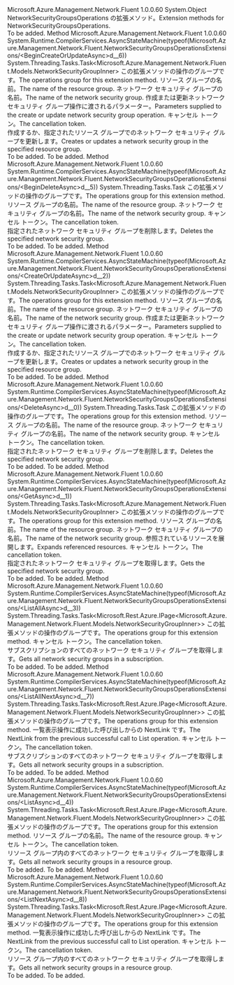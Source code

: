 <Type Name="NetworkSecurityGroupsOperationsExtensions" FullName="Microsoft.Azure.Management.Network.Fluent.NetworkSecurityGroupsOperationsExtensions">
  <TypeSignature Language="C#" Value="public static class NetworkSecurityGroupsOperationsExtensions" />
  <TypeSignature Language="ILAsm" Value=".class public auto ansi abstract sealed beforefieldinit NetworkSecurityGroupsOperationsExtensions extends System.Object" />
  <TypeSignature Language="DocId" Value="T:Microsoft.Azure.Management.Network.Fluent.NetworkSecurityGroupsOperationsExtensions" />
  <TypeSignature Language="VB.NET" Value="Public Module NetworkSecurityGroupsOperationsExtensions" />
  <TypeSignature Language="F#" Value="type NetworkSecurityGroupsOperationsExtensions = class" />
  <AssemblyInfo>
    <AssemblyName>Microsoft.Azure.Management.Network.Fluent</AssemblyName>
    <AssemblyVersion>1.0.0.60</AssemblyVersion>
  </AssemblyInfo>
  <Base>
    <BaseTypeName>System.Object</BaseTypeName>
  </Base>
  <Interfaces />
  <Docs>
    <summary>
            <span data-ttu-id="3630f-101">NetworkSecurityGroupsOperations の拡張メソッド。</span><span class="sxs-lookup"><span data-stu-id="3630f-101">Extension methods for NetworkSecurityGroupsOperations.</span></span>
            </summary>
    <remarks>To be added.</remarks>
  </Docs>
  <Members>
    <Member MemberName="BeginCreateOrUpdateAsync">
      <MemberSignature Language="C#" Value="public static System.Threading.Tasks.Task&lt;Microsoft.Azure.Management.Network.Fluent.Models.NetworkSecurityGroupInner&gt; BeginCreateOrUpdateAsync (this Microsoft.Azure.Management.Network.Fluent.INetworkSecurityGroupsOperations operations, string resourceGroupName, string networkSecurityGroupName, Microsoft.Azure.Management.Network.Fluent.Models.NetworkSecurityGroupInner parameters, System.Threading.CancellationToken cancellationToken = null);" />
      <MemberSignature Language="ILAsm" Value=".method public static hidebysig class System.Threading.Tasks.Task`1&lt;class Microsoft.Azure.Management.Network.Fluent.Models.NetworkSecurityGroupInner&gt; BeginCreateOrUpdateAsync(class Microsoft.Azure.Management.Network.Fluent.INetworkSecurityGroupsOperations operations, string resourceGroupName, string networkSecurityGroupName, class Microsoft.Azure.Management.Network.Fluent.Models.NetworkSecurityGroupInner parameters, valuetype System.Threading.CancellationToken cancellationToken) cil managed" />
      <MemberSignature Language="DocId" Value="M:Microsoft.Azure.Management.Network.Fluent.NetworkSecurityGroupsOperationsExtensions.BeginCreateOrUpdateAsync(Microsoft.Azure.Management.Network.Fluent.INetworkSecurityGroupsOperations,System.String,System.String,Microsoft.Azure.Management.Network.Fluent.Models.NetworkSecurityGroupInner,System.Threading.CancellationToken)" />
      <MemberSignature Language="F#" Value="static member BeginCreateOrUpdateAsync : Microsoft.Azure.Management.Network.Fluent.INetworkSecurityGroupsOperations * string * string * Microsoft.Azure.Management.Network.Fluent.Models.NetworkSecurityGroupInner * System.Threading.CancellationToken -&gt; System.Threading.Tasks.Task&lt;Microsoft.Azure.Management.Network.Fluent.Models.NetworkSecurityGroupInner&gt;" Usage="Microsoft.Azure.Management.Network.Fluent.NetworkSecurityGroupsOperationsExtensions.BeginCreateOrUpdateAsync (operations, resourceGroupName, networkSecurityGroupName, parameters, cancellationToken)" />
      <MemberType>Method</MemberType>
      <AssemblyInfo>
        <AssemblyName>Microsoft.Azure.Management.Network.Fluent</AssemblyName>
        <AssemblyVersion>1.0.0.60</AssemblyVersion>
      </AssemblyInfo>
      <Attributes>
        <Attribute>
          <AttributeName>System.Runtime.CompilerServices.AsyncStateMachine(typeof(Microsoft.Azure.Management.Network.Fluent.NetworkSecurityGroupsOperationsExtensions/&lt;BeginCreateOrUpdateAsync&gt;d__6))</AttributeName>
        </Attribute>
      </Attributes>
      <ReturnValue>
        <ReturnType>System.Threading.Tasks.Task&lt;Microsoft.Azure.Management.Network.Fluent.Models.NetworkSecurityGroupInner&gt;</ReturnType>
      </ReturnValue>
      <Parameters>
        <Parameter Name="operations" Type="Microsoft.Azure.Management.Network.Fluent.INetworkSecurityGroupsOperations" RefType="this" />
        <Parameter Name="resourceGroupName" Type="System.String" />
        <Parameter Name="networkSecurityGroupName" Type="System.String" />
        <Parameter Name="parameters" Type="Microsoft.Azure.Management.Network.Fluent.Models.NetworkSecurityGroupInner" />
        <Parameter Name="cancellationToken" Type="System.Threading.CancellationToken" />
      </Parameters>
      <Docs>
        <param name="operations">
            <span data-ttu-id="3630f-102">この拡張メソッドの操作のグループです。</span><span class="sxs-lookup"><span data-stu-id="3630f-102">The operations group for this extension method.</span></span>
            </param>
        <param name="resourceGroupName">
            <span data-ttu-id="3630f-103">リソース グループの名前。</span><span class="sxs-lookup"><span data-stu-id="3630f-103">The name of the resource group.</span></span>
            </param>
        <param name="networkSecurityGroupName">
            <span data-ttu-id="3630f-104">ネットワーク セキュリティ グループの名前。</span><span class="sxs-lookup"><span data-stu-id="3630f-104">The name of the network security group.</span></span>
            </param>
        <param name="parameters">
            <span data-ttu-id="3630f-105">作成または更新ネットワーク セキュリティ グループ操作に渡されるパラメーター。</span><span class="sxs-lookup"><span data-stu-id="3630f-105">Parameters supplied to the create or update network security group operation.</span></span>
            </param>
        <param name="cancellationToken">
            <span data-ttu-id="3630f-106">キャンセル トークン。</span><span class="sxs-lookup"><span data-stu-id="3630f-106">The cancellation token.</span></span>
            </param>
        <summary>
            <span data-ttu-id="3630f-107">作成するか、指定されたリソース グループでのネットワーク セキュリティ グループを更新します。</span><span class="sxs-lookup"><span data-stu-id="3630f-107">Creates or updates a network security group in the specified resource group.</span></span>
            </summary>
        <returns>To be added.</returns>
        <remarks>To be added.</remarks>
      </Docs>
    </Member>
    <Member MemberName="BeginDeleteAsync">
      <MemberSignature Language="C#" Value="public static System.Threading.Tasks.Task BeginDeleteAsync (this Microsoft.Azure.Management.Network.Fluent.INetworkSecurityGroupsOperations operations, string resourceGroupName, string networkSecurityGroupName, System.Threading.CancellationToken cancellationToken = null);" />
      <MemberSignature Language="ILAsm" Value=".method public static hidebysig class System.Threading.Tasks.Task BeginDeleteAsync(class Microsoft.Azure.Management.Network.Fluent.INetworkSecurityGroupsOperations operations, string resourceGroupName, string networkSecurityGroupName, valuetype System.Threading.CancellationToken cancellationToken) cil managed" />
      <MemberSignature Language="DocId" Value="M:Microsoft.Azure.Management.Network.Fluent.NetworkSecurityGroupsOperationsExtensions.BeginDeleteAsync(Microsoft.Azure.Management.Network.Fluent.INetworkSecurityGroupsOperations,System.String,System.String,System.Threading.CancellationToken)" />
      <MemberSignature Language="F#" Value="static member BeginDeleteAsync : Microsoft.Azure.Management.Network.Fluent.INetworkSecurityGroupsOperations * string * string * System.Threading.CancellationToken -&gt; System.Threading.Tasks.Task" Usage="Microsoft.Azure.Management.Network.Fluent.NetworkSecurityGroupsOperationsExtensions.BeginDeleteAsync (operations, resourceGroupName, networkSecurityGroupName, cancellationToken)" />
      <MemberType>Method</MemberType>
      <AssemblyInfo>
        <AssemblyName>Microsoft.Azure.Management.Network.Fluent</AssemblyName>
        <AssemblyVersion>1.0.0.60</AssemblyVersion>
      </AssemblyInfo>
      <Attributes>
        <Attribute>
          <AttributeName>System.Runtime.CompilerServices.AsyncStateMachine(typeof(Microsoft.Azure.Management.Network.Fluent.NetworkSecurityGroupsOperationsExtensions/&lt;BeginDeleteAsync&gt;d__5))</AttributeName>
        </Attribute>
      </Attributes>
      <ReturnValue>
        <ReturnType>System.Threading.Tasks.Task</ReturnType>
      </ReturnValue>
      <Parameters>
        <Parameter Name="operations" Type="Microsoft.Azure.Management.Network.Fluent.INetworkSecurityGroupsOperations" RefType="this" />
        <Parameter Name="resourceGroupName" Type="System.String" />
        <Parameter Name="networkSecurityGroupName" Type="System.String" />
        <Parameter Name="cancellationToken" Type="System.Threading.CancellationToken" />
      </Parameters>
      <Docs>
        <param name="operations">
            <span data-ttu-id="3630f-108">この拡張メソッドの操作のグループです。</span><span class="sxs-lookup"><span data-stu-id="3630f-108">The operations group for this extension method.</span></span>
            </param>
        <param name="resourceGroupName">
            <span data-ttu-id="3630f-109">リソース グループの名前。</span><span class="sxs-lookup"><span data-stu-id="3630f-109">The name of the resource group.</span></span>
            </param>
        <param name="networkSecurityGroupName">
            <span data-ttu-id="3630f-110">ネットワーク セキュリティ グループの名前。</span><span class="sxs-lookup"><span data-stu-id="3630f-110">The name of the network security group.</span></span>
            </param>
        <param name="cancellationToken">
            <span data-ttu-id="3630f-111">キャンセル トークン。</span><span class="sxs-lookup"><span data-stu-id="3630f-111">The cancellation token.</span></span>
            </param>
        <summary>
            <span data-ttu-id="3630f-112">指定されたネットワーク セキュリティ グループを削除します。</span><span class="sxs-lookup"><span data-stu-id="3630f-112">Deletes the specified network security group.</span></span>
            </summary>
        <returns>To be added.</returns>
        <remarks>To be added.</remarks>
      </Docs>
    </Member>
    <Member MemberName="CreateOrUpdateAsync">
      <MemberSignature Language="C#" Value="public static System.Threading.Tasks.Task&lt;Microsoft.Azure.Management.Network.Fluent.Models.NetworkSecurityGroupInner&gt; CreateOrUpdateAsync (this Microsoft.Azure.Management.Network.Fluent.INetworkSecurityGroupsOperations operations, string resourceGroupName, string networkSecurityGroupName, Microsoft.Azure.Management.Network.Fluent.Models.NetworkSecurityGroupInner parameters, System.Threading.CancellationToken cancellationToken = null);" />
      <MemberSignature Language="ILAsm" Value=".method public static hidebysig class System.Threading.Tasks.Task`1&lt;class Microsoft.Azure.Management.Network.Fluent.Models.NetworkSecurityGroupInner&gt; CreateOrUpdateAsync(class Microsoft.Azure.Management.Network.Fluent.INetworkSecurityGroupsOperations operations, string resourceGroupName, string networkSecurityGroupName, class Microsoft.Azure.Management.Network.Fluent.Models.NetworkSecurityGroupInner parameters, valuetype System.Threading.CancellationToken cancellationToken) cil managed" />
      <MemberSignature Language="DocId" Value="M:Microsoft.Azure.Management.Network.Fluent.NetworkSecurityGroupsOperationsExtensions.CreateOrUpdateAsync(Microsoft.Azure.Management.Network.Fluent.INetworkSecurityGroupsOperations,System.String,System.String,Microsoft.Azure.Management.Network.Fluent.Models.NetworkSecurityGroupInner,System.Threading.CancellationToken)" />
      <MemberSignature Language="F#" Value="static member CreateOrUpdateAsync : Microsoft.Azure.Management.Network.Fluent.INetworkSecurityGroupsOperations * string * string * Microsoft.Azure.Management.Network.Fluent.Models.NetworkSecurityGroupInner * System.Threading.CancellationToken -&gt; System.Threading.Tasks.Task&lt;Microsoft.Azure.Management.Network.Fluent.Models.NetworkSecurityGroupInner&gt;" Usage="Microsoft.Azure.Management.Network.Fluent.NetworkSecurityGroupsOperationsExtensions.CreateOrUpdateAsync (operations, resourceGroupName, networkSecurityGroupName, parameters, cancellationToken)" />
      <MemberType>Method</MemberType>
      <AssemblyInfo>
        <AssemblyName>Microsoft.Azure.Management.Network.Fluent</AssemblyName>
        <AssemblyVersion>1.0.0.60</AssemblyVersion>
      </AssemblyInfo>
      <Attributes>
        <Attribute>
          <AttributeName>System.Runtime.CompilerServices.AsyncStateMachine(typeof(Microsoft.Azure.Management.Network.Fluent.NetworkSecurityGroupsOperationsExtensions/&lt;CreateOrUpdateAsync&gt;d__2))</AttributeName>
        </Attribute>
      </Attributes>
      <ReturnValue>
        <ReturnType>System.Threading.Tasks.Task&lt;Microsoft.Azure.Management.Network.Fluent.Models.NetworkSecurityGroupInner&gt;</ReturnType>
      </ReturnValue>
      <Parameters>
        <Parameter Name="operations" Type="Microsoft.Azure.Management.Network.Fluent.INetworkSecurityGroupsOperations" RefType="this" />
        <Parameter Name="resourceGroupName" Type="System.String" />
        <Parameter Name="networkSecurityGroupName" Type="System.String" />
        <Parameter Name="parameters" Type="Microsoft.Azure.Management.Network.Fluent.Models.NetworkSecurityGroupInner" />
        <Parameter Name="cancellationToken" Type="System.Threading.CancellationToken" />
      </Parameters>
      <Docs>
        <param name="operations">
            <span data-ttu-id="3630f-113">この拡張メソッドの操作のグループです。</span><span class="sxs-lookup"><span data-stu-id="3630f-113">The operations group for this extension method.</span></span>
            </param>
        <param name="resourceGroupName">
            <span data-ttu-id="3630f-114">リソース グループの名前。</span><span class="sxs-lookup"><span data-stu-id="3630f-114">The name of the resource group.</span></span>
            </param>
        <param name="networkSecurityGroupName">
            <span data-ttu-id="3630f-115">ネットワーク セキュリティ グループの名前。</span><span class="sxs-lookup"><span data-stu-id="3630f-115">The name of the network security group.</span></span>
            </param>
        <param name="parameters">
            <span data-ttu-id="3630f-116">作成または更新ネットワーク セキュリティ グループ操作に渡されるパラメーター。</span><span class="sxs-lookup"><span data-stu-id="3630f-116">Parameters supplied to the create or update network security group operation.</span></span>
            </param>
        <param name="cancellationToken">
            <span data-ttu-id="3630f-117">キャンセル トークン。</span><span class="sxs-lookup"><span data-stu-id="3630f-117">The cancellation token.</span></span>
            </param>
        <summary>
            <span data-ttu-id="3630f-118">作成するか、指定されたリソース グループでのネットワーク セキュリティ グループを更新します。</span><span class="sxs-lookup"><span data-stu-id="3630f-118">Creates or updates a network security group in the specified resource group.</span></span>
            </summary>
        <returns>To be added.</returns>
        <remarks>To be added.</remarks>
      </Docs>
    </Member>
    <Member MemberName="DeleteAsync">
      <MemberSignature Language="C#" Value="public static System.Threading.Tasks.Task DeleteAsync (this Microsoft.Azure.Management.Network.Fluent.INetworkSecurityGroupsOperations operations, string resourceGroupName, string networkSecurityGroupName, System.Threading.CancellationToken cancellationToken = null);" />
      <MemberSignature Language="ILAsm" Value=".method public static hidebysig class System.Threading.Tasks.Task DeleteAsync(class Microsoft.Azure.Management.Network.Fluent.INetworkSecurityGroupsOperations operations, string resourceGroupName, string networkSecurityGroupName, valuetype System.Threading.CancellationToken cancellationToken) cil managed" />
      <MemberSignature Language="DocId" Value="M:Microsoft.Azure.Management.Network.Fluent.NetworkSecurityGroupsOperationsExtensions.DeleteAsync(Microsoft.Azure.Management.Network.Fluent.INetworkSecurityGroupsOperations,System.String,System.String,System.Threading.CancellationToken)" />
      <MemberSignature Language="F#" Value="static member DeleteAsync : Microsoft.Azure.Management.Network.Fluent.INetworkSecurityGroupsOperations * string * string * System.Threading.CancellationToken -&gt; System.Threading.Tasks.Task" Usage="Microsoft.Azure.Management.Network.Fluent.NetworkSecurityGroupsOperationsExtensions.DeleteAsync (operations, resourceGroupName, networkSecurityGroupName, cancellationToken)" />
      <MemberType>Method</MemberType>
      <AssemblyInfo>
        <AssemblyName>Microsoft.Azure.Management.Network.Fluent</AssemblyName>
        <AssemblyVersion>1.0.0.60</AssemblyVersion>
      </AssemblyInfo>
      <Attributes>
        <Attribute>
          <AttributeName>System.Runtime.CompilerServices.AsyncStateMachine(typeof(Microsoft.Azure.Management.Network.Fluent.NetworkSecurityGroupsOperationsExtensions/&lt;DeleteAsync&gt;d__0))</AttributeName>
        </Attribute>
      </Attributes>
      <ReturnValue>
        <ReturnType>System.Threading.Tasks.Task</ReturnType>
      </ReturnValue>
      <Parameters>
        <Parameter Name="operations" Type="Microsoft.Azure.Management.Network.Fluent.INetworkSecurityGroupsOperations" RefType="this" />
        <Parameter Name="resourceGroupName" Type="System.String" />
        <Parameter Name="networkSecurityGroupName" Type="System.String" />
        <Parameter Name="cancellationToken" Type="System.Threading.CancellationToken" />
      </Parameters>
      <Docs>
        <param name="operations">
            <span data-ttu-id="3630f-119">この拡張メソッドの操作のグループです。</span><span class="sxs-lookup"><span data-stu-id="3630f-119">The operations group for this extension method.</span></span>
            </param>
        <param name="resourceGroupName">
            <span data-ttu-id="3630f-120">リソース グループの名前。</span><span class="sxs-lookup"><span data-stu-id="3630f-120">The name of the resource group.</span></span>
            </param>
        <param name="networkSecurityGroupName">
            <span data-ttu-id="3630f-121">ネットワーク セキュリティ グループの名前。</span><span class="sxs-lookup"><span data-stu-id="3630f-121">The name of the network security group.</span></span>
            </param>
        <param name="cancellationToken">
            <span data-ttu-id="3630f-122">キャンセル トークン。</span><span class="sxs-lookup"><span data-stu-id="3630f-122">The cancellation token.</span></span>
            </param>
        <summary>
            <span data-ttu-id="3630f-123">指定されたネットワーク セキュリティ グループを削除します。</span><span class="sxs-lookup"><span data-stu-id="3630f-123">Deletes the specified network security group.</span></span>
            </summary>
        <returns>To be added.</returns>
        <remarks>To be added.</remarks>
      </Docs>
    </Member>
    <Member MemberName="GetAsync">
      <MemberSignature Language="C#" Value="public static System.Threading.Tasks.Task&lt;Microsoft.Azure.Management.Network.Fluent.Models.NetworkSecurityGroupInner&gt; GetAsync (this Microsoft.Azure.Management.Network.Fluent.INetworkSecurityGroupsOperations operations, string resourceGroupName, string networkSecurityGroupName, string expand = null, System.Threading.CancellationToken cancellationToken = null);" />
      <MemberSignature Language="ILAsm" Value=".method public static hidebysig class System.Threading.Tasks.Task`1&lt;class Microsoft.Azure.Management.Network.Fluent.Models.NetworkSecurityGroupInner&gt; GetAsync(class Microsoft.Azure.Management.Network.Fluent.INetworkSecurityGroupsOperations operations, string resourceGroupName, string networkSecurityGroupName, string expand, valuetype System.Threading.CancellationToken cancellationToken) cil managed" />
      <MemberSignature Language="DocId" Value="M:Microsoft.Azure.Management.Network.Fluent.NetworkSecurityGroupsOperationsExtensions.GetAsync(Microsoft.Azure.Management.Network.Fluent.INetworkSecurityGroupsOperations,System.String,System.String,System.String,System.Threading.CancellationToken)" />
      <MemberSignature Language="F#" Value="static member GetAsync : Microsoft.Azure.Management.Network.Fluent.INetworkSecurityGroupsOperations * string * string * string * System.Threading.CancellationToken -&gt; System.Threading.Tasks.Task&lt;Microsoft.Azure.Management.Network.Fluent.Models.NetworkSecurityGroupInner&gt;" Usage="Microsoft.Azure.Management.Network.Fluent.NetworkSecurityGroupsOperationsExtensions.GetAsync (operations, resourceGroupName, networkSecurityGroupName, expand, cancellationToken)" />
      <MemberType>Method</MemberType>
      <AssemblyInfo>
        <AssemblyName>Microsoft.Azure.Management.Network.Fluent</AssemblyName>
        <AssemblyVersion>1.0.0.60</AssemblyVersion>
      </AssemblyInfo>
      <Attributes>
        <Attribute>
          <AttributeName>System.Runtime.CompilerServices.AsyncStateMachine(typeof(Microsoft.Azure.Management.Network.Fluent.NetworkSecurityGroupsOperationsExtensions/&lt;GetAsync&gt;d__1))</AttributeName>
        </Attribute>
      </Attributes>
      <ReturnValue>
        <ReturnType>System.Threading.Tasks.Task&lt;Microsoft.Azure.Management.Network.Fluent.Models.NetworkSecurityGroupInner&gt;</ReturnType>
      </ReturnValue>
      <Parameters>
        <Parameter Name="operations" Type="Microsoft.Azure.Management.Network.Fluent.INetworkSecurityGroupsOperations" RefType="this" />
        <Parameter Name="resourceGroupName" Type="System.String" />
        <Parameter Name="networkSecurityGroupName" Type="System.String" />
        <Parameter Name="expand" Type="System.String" />
        <Parameter Name="cancellationToken" Type="System.Threading.CancellationToken" />
      </Parameters>
      <Docs>
        <param name="operations">
            <span data-ttu-id="3630f-124">この拡張メソッドの操作のグループです。</span><span class="sxs-lookup"><span data-stu-id="3630f-124">The operations group for this extension method.</span></span>
            </param>
        <param name="resourceGroupName">
            <span data-ttu-id="3630f-125">リソース グループの名前。</span><span class="sxs-lookup"><span data-stu-id="3630f-125">The name of the resource group.</span></span>
            </param>
        <param name="networkSecurityGroupName">
            <span data-ttu-id="3630f-126">ネットワーク セキュリティ グループの名前。</span><span class="sxs-lookup"><span data-stu-id="3630f-126">The name of the network security group.</span></span>
            </param>
        <param name="expand">
            <span data-ttu-id="3630f-127">参照されているリソースを展開します。</span><span class="sxs-lookup"><span data-stu-id="3630f-127">Expands referenced resources.</span></span>
            </param>
        <param name="cancellationToken">
            <span data-ttu-id="3630f-128">キャンセル トークン。</span><span class="sxs-lookup"><span data-stu-id="3630f-128">The cancellation token.</span></span>
            </param>
        <summary>
            <span data-ttu-id="3630f-129">指定されたネットワーク セキュリティ グループを取得します。</span><span class="sxs-lookup"><span data-stu-id="3630f-129">Gets the specified network security group.</span></span>
            </summary>
        <returns>To be added.</returns>
        <remarks>To be added.</remarks>
      </Docs>
    </Member>
    <Member MemberName="ListAllAsync">
      <MemberSignature Language="C#" Value="public static System.Threading.Tasks.Task&lt;Microsoft.Rest.Azure.IPage&lt;Microsoft.Azure.Management.Network.Fluent.Models.NetworkSecurityGroupInner&gt;&gt; ListAllAsync (this Microsoft.Azure.Management.Network.Fluent.INetworkSecurityGroupsOperations operations, System.Threading.CancellationToken cancellationToken = null);" />
      <MemberSignature Language="ILAsm" Value=".method public static hidebysig class System.Threading.Tasks.Task`1&lt;class Microsoft.Rest.Azure.IPage`1&lt;class Microsoft.Azure.Management.Network.Fluent.Models.NetworkSecurityGroupInner&gt;&gt; ListAllAsync(class Microsoft.Azure.Management.Network.Fluent.INetworkSecurityGroupsOperations operations, valuetype System.Threading.CancellationToken cancellationToken) cil managed" />
      <MemberSignature Language="DocId" Value="M:Microsoft.Azure.Management.Network.Fluent.NetworkSecurityGroupsOperationsExtensions.ListAllAsync(Microsoft.Azure.Management.Network.Fluent.INetworkSecurityGroupsOperations,System.Threading.CancellationToken)" />
      <MemberSignature Language="F#" Value="static member ListAllAsync : Microsoft.Azure.Management.Network.Fluent.INetworkSecurityGroupsOperations * System.Threading.CancellationToken -&gt; System.Threading.Tasks.Task&lt;Microsoft.Rest.Azure.IPage&lt;Microsoft.Azure.Management.Network.Fluent.Models.NetworkSecurityGroupInner&gt;&gt;" Usage="Microsoft.Azure.Management.Network.Fluent.NetworkSecurityGroupsOperationsExtensions.ListAllAsync (operations, cancellationToken)" />
      <MemberType>Method</MemberType>
      <AssemblyInfo>
        <AssemblyName>Microsoft.Azure.Management.Network.Fluent</AssemblyName>
        <AssemblyVersion>1.0.0.60</AssemblyVersion>
      </AssemblyInfo>
      <Attributes>
        <Attribute>
          <AttributeName>System.Runtime.CompilerServices.AsyncStateMachine(typeof(Microsoft.Azure.Management.Network.Fluent.NetworkSecurityGroupsOperationsExtensions/&lt;ListAllAsync&gt;d__3))</AttributeName>
        </Attribute>
      </Attributes>
      <ReturnValue>
        <ReturnType>System.Threading.Tasks.Task&lt;Microsoft.Rest.Azure.IPage&lt;Microsoft.Azure.Management.Network.Fluent.Models.NetworkSecurityGroupInner&gt;&gt;</ReturnType>
      </ReturnValue>
      <Parameters>
        <Parameter Name="operations" Type="Microsoft.Azure.Management.Network.Fluent.INetworkSecurityGroupsOperations" RefType="this" />
        <Parameter Name="cancellationToken" Type="System.Threading.CancellationToken" />
      </Parameters>
      <Docs>
        <param name="operations">
            <span data-ttu-id="3630f-130">この拡張メソッドの操作のグループです。</span><span class="sxs-lookup"><span data-stu-id="3630f-130">The operations group for this extension method.</span></span>
            </param>
        <param name="cancellationToken">
            <span data-ttu-id="3630f-131">キャンセル トークン。</span><span class="sxs-lookup"><span data-stu-id="3630f-131">The cancellation token.</span></span>
            </param>
        <summary>
            <span data-ttu-id="3630f-132">サブスクリプションのすべてのネットワーク セキュリティ グループを取得します。</span><span class="sxs-lookup"><span data-stu-id="3630f-132">Gets all network security groups in a subscription.</span></span>
            </summary>
        <returns>To be added.</returns>
        <remarks>To be added.</remarks>
      </Docs>
    </Member>
    <Member MemberName="ListAllNextAsync">
      <MemberSignature Language="C#" Value="public static System.Threading.Tasks.Task&lt;Microsoft.Rest.Azure.IPage&lt;Microsoft.Azure.Management.Network.Fluent.Models.NetworkSecurityGroupInner&gt;&gt; ListAllNextAsync (this Microsoft.Azure.Management.Network.Fluent.INetworkSecurityGroupsOperations operations, string nextPageLink, System.Threading.CancellationToken cancellationToken = null);" />
      <MemberSignature Language="ILAsm" Value=".method public static hidebysig class System.Threading.Tasks.Task`1&lt;class Microsoft.Rest.Azure.IPage`1&lt;class Microsoft.Azure.Management.Network.Fluent.Models.NetworkSecurityGroupInner&gt;&gt; ListAllNextAsync(class Microsoft.Azure.Management.Network.Fluent.INetworkSecurityGroupsOperations operations, string nextPageLink, valuetype System.Threading.CancellationToken cancellationToken) cil managed" />
      <MemberSignature Language="DocId" Value="M:Microsoft.Azure.Management.Network.Fluent.NetworkSecurityGroupsOperationsExtensions.ListAllNextAsync(Microsoft.Azure.Management.Network.Fluent.INetworkSecurityGroupsOperations,System.String,System.Threading.CancellationToken)" />
      <MemberSignature Language="F#" Value="static member ListAllNextAsync : Microsoft.Azure.Management.Network.Fluent.INetworkSecurityGroupsOperations * string * System.Threading.CancellationToken -&gt; System.Threading.Tasks.Task&lt;Microsoft.Rest.Azure.IPage&lt;Microsoft.Azure.Management.Network.Fluent.Models.NetworkSecurityGroupInner&gt;&gt;" Usage="Microsoft.Azure.Management.Network.Fluent.NetworkSecurityGroupsOperationsExtensions.ListAllNextAsync (operations, nextPageLink, cancellationToken)" />
      <MemberType>Method</MemberType>
      <AssemblyInfo>
        <AssemblyName>Microsoft.Azure.Management.Network.Fluent</AssemblyName>
        <AssemblyVersion>1.0.0.60</AssemblyVersion>
      </AssemblyInfo>
      <Attributes>
        <Attribute>
          <AttributeName>System.Runtime.CompilerServices.AsyncStateMachine(typeof(Microsoft.Azure.Management.Network.Fluent.NetworkSecurityGroupsOperationsExtensions/&lt;ListAllNextAsync&gt;d__7))</AttributeName>
        </Attribute>
      </Attributes>
      <ReturnValue>
        <ReturnType>System.Threading.Tasks.Task&lt;Microsoft.Rest.Azure.IPage&lt;Microsoft.Azure.Management.Network.Fluent.Models.NetworkSecurityGroupInner&gt;&gt;</ReturnType>
      </ReturnValue>
      <Parameters>
        <Parameter Name="operations" Type="Microsoft.Azure.Management.Network.Fluent.INetworkSecurityGroupsOperations" RefType="this" />
        <Parameter Name="nextPageLink" Type="System.String" />
        <Parameter Name="cancellationToken" Type="System.Threading.CancellationToken" />
      </Parameters>
      <Docs>
        <param name="operations">
            <span data-ttu-id="3630f-133">この拡張メソッドの操作のグループです。</span><span class="sxs-lookup"><span data-stu-id="3630f-133">The operations group for this extension method.</span></span>
            </param>
        <param name="nextPageLink">
            <span data-ttu-id="3630f-134">一覧表示操作に成功した呼び出しからの NextLink です。</span><span class="sxs-lookup"><span data-stu-id="3630f-134">The NextLink from the previous successful call to List operation.</span></span>
            </param>
        <param name="cancellationToken">
            <span data-ttu-id="3630f-135">キャンセル トークン。</span><span class="sxs-lookup"><span data-stu-id="3630f-135">The cancellation token.</span></span>
            </param>
        <summary>
            <span data-ttu-id="3630f-136">サブスクリプションのすべてのネットワーク セキュリティ グループを取得します。</span><span class="sxs-lookup"><span data-stu-id="3630f-136">Gets all network security groups in a subscription.</span></span>
            </summary>
        <returns>To be added.</returns>
        <remarks>To be added.</remarks>
      </Docs>
    </Member>
    <Member MemberName="ListAsync">
      <MemberSignature Language="C#" Value="public static System.Threading.Tasks.Task&lt;Microsoft.Rest.Azure.IPage&lt;Microsoft.Azure.Management.Network.Fluent.Models.NetworkSecurityGroupInner&gt;&gt; ListAsync (this Microsoft.Azure.Management.Network.Fluent.INetworkSecurityGroupsOperations operations, string resourceGroupName, System.Threading.CancellationToken cancellationToken = null);" />
      <MemberSignature Language="ILAsm" Value=".method public static hidebysig class System.Threading.Tasks.Task`1&lt;class Microsoft.Rest.Azure.IPage`1&lt;class Microsoft.Azure.Management.Network.Fluent.Models.NetworkSecurityGroupInner&gt;&gt; ListAsync(class Microsoft.Azure.Management.Network.Fluent.INetworkSecurityGroupsOperations operations, string resourceGroupName, valuetype System.Threading.CancellationToken cancellationToken) cil managed" />
      <MemberSignature Language="DocId" Value="M:Microsoft.Azure.Management.Network.Fluent.NetworkSecurityGroupsOperationsExtensions.ListAsync(Microsoft.Azure.Management.Network.Fluent.INetworkSecurityGroupsOperations,System.String,System.Threading.CancellationToken)" />
      <MemberSignature Language="F#" Value="static member ListAsync : Microsoft.Azure.Management.Network.Fluent.INetworkSecurityGroupsOperations * string * System.Threading.CancellationToken -&gt; System.Threading.Tasks.Task&lt;Microsoft.Rest.Azure.IPage&lt;Microsoft.Azure.Management.Network.Fluent.Models.NetworkSecurityGroupInner&gt;&gt;" Usage="Microsoft.Azure.Management.Network.Fluent.NetworkSecurityGroupsOperationsExtensions.ListAsync (operations, resourceGroupName, cancellationToken)" />
      <MemberType>Method</MemberType>
      <AssemblyInfo>
        <AssemblyName>Microsoft.Azure.Management.Network.Fluent</AssemblyName>
        <AssemblyVersion>1.0.0.60</AssemblyVersion>
      </AssemblyInfo>
      <Attributes>
        <Attribute>
          <AttributeName>System.Runtime.CompilerServices.AsyncStateMachine(typeof(Microsoft.Azure.Management.Network.Fluent.NetworkSecurityGroupsOperationsExtensions/&lt;ListAsync&gt;d__4))</AttributeName>
        </Attribute>
      </Attributes>
      <ReturnValue>
        <ReturnType>System.Threading.Tasks.Task&lt;Microsoft.Rest.Azure.IPage&lt;Microsoft.Azure.Management.Network.Fluent.Models.NetworkSecurityGroupInner&gt;&gt;</ReturnType>
      </ReturnValue>
      <Parameters>
        <Parameter Name="operations" Type="Microsoft.Azure.Management.Network.Fluent.INetworkSecurityGroupsOperations" RefType="this" />
        <Parameter Name="resourceGroupName" Type="System.String" />
        <Parameter Name="cancellationToken" Type="System.Threading.CancellationToken" />
      </Parameters>
      <Docs>
        <param name="operations">
            <span data-ttu-id="3630f-137">この拡張メソッドの操作のグループです。</span><span class="sxs-lookup"><span data-stu-id="3630f-137">The operations group for this extension method.</span></span>
            </param>
        <param name="resourceGroupName">
            <span data-ttu-id="3630f-138">リソース グループの名前。</span><span class="sxs-lookup"><span data-stu-id="3630f-138">The name of the resource group.</span></span>
            </param>
        <param name="cancellationToken">
            <span data-ttu-id="3630f-139">キャンセル トークン。</span><span class="sxs-lookup"><span data-stu-id="3630f-139">The cancellation token.</span></span>
            </param>
        <summary>
            <span data-ttu-id="3630f-140">リソース グループ内のすべてのネットワーク セキュリティ グループを取得します。</span><span class="sxs-lookup"><span data-stu-id="3630f-140">Gets all network security groups in a resource group.</span></span>
            </summary>
        <returns>To be added.</returns>
        <remarks>To be added.</remarks>
      </Docs>
    </Member>
    <Member MemberName="ListNextAsync">
      <MemberSignature Language="C#" Value="public static System.Threading.Tasks.Task&lt;Microsoft.Rest.Azure.IPage&lt;Microsoft.Azure.Management.Network.Fluent.Models.NetworkSecurityGroupInner&gt;&gt; ListNextAsync (this Microsoft.Azure.Management.Network.Fluent.INetworkSecurityGroupsOperations operations, string nextPageLink, System.Threading.CancellationToken cancellationToken = null);" />
      <MemberSignature Language="ILAsm" Value=".method public static hidebysig class System.Threading.Tasks.Task`1&lt;class Microsoft.Rest.Azure.IPage`1&lt;class Microsoft.Azure.Management.Network.Fluent.Models.NetworkSecurityGroupInner&gt;&gt; ListNextAsync(class Microsoft.Azure.Management.Network.Fluent.INetworkSecurityGroupsOperations operations, string nextPageLink, valuetype System.Threading.CancellationToken cancellationToken) cil managed" />
      <MemberSignature Language="DocId" Value="M:Microsoft.Azure.Management.Network.Fluent.NetworkSecurityGroupsOperationsExtensions.ListNextAsync(Microsoft.Azure.Management.Network.Fluent.INetworkSecurityGroupsOperations,System.String,System.Threading.CancellationToken)" />
      <MemberSignature Language="F#" Value="static member ListNextAsync : Microsoft.Azure.Management.Network.Fluent.INetworkSecurityGroupsOperations * string * System.Threading.CancellationToken -&gt; System.Threading.Tasks.Task&lt;Microsoft.Rest.Azure.IPage&lt;Microsoft.Azure.Management.Network.Fluent.Models.NetworkSecurityGroupInner&gt;&gt;" Usage="Microsoft.Azure.Management.Network.Fluent.NetworkSecurityGroupsOperationsExtensions.ListNextAsync (operations, nextPageLink, cancellationToken)" />
      <MemberType>Method</MemberType>
      <AssemblyInfo>
        <AssemblyName>Microsoft.Azure.Management.Network.Fluent</AssemblyName>
        <AssemblyVersion>1.0.0.60</AssemblyVersion>
      </AssemblyInfo>
      <Attributes>
        <Attribute>
          <AttributeName>System.Runtime.CompilerServices.AsyncStateMachine(typeof(Microsoft.Azure.Management.Network.Fluent.NetworkSecurityGroupsOperationsExtensions/&lt;ListNextAsync&gt;d__8))</AttributeName>
        </Attribute>
      </Attributes>
      <ReturnValue>
        <ReturnType>System.Threading.Tasks.Task&lt;Microsoft.Rest.Azure.IPage&lt;Microsoft.Azure.Management.Network.Fluent.Models.NetworkSecurityGroupInner&gt;&gt;</ReturnType>
      </ReturnValue>
      <Parameters>
        <Parameter Name="operations" Type="Microsoft.Azure.Management.Network.Fluent.INetworkSecurityGroupsOperations" RefType="this" />
        <Parameter Name="nextPageLink" Type="System.String" />
        <Parameter Name="cancellationToken" Type="System.Threading.CancellationToken" />
      </Parameters>
      <Docs>
        <param name="operations">
            <span data-ttu-id="3630f-141">この拡張メソッドの操作のグループです。</span><span class="sxs-lookup"><span data-stu-id="3630f-141">The operations group for this extension method.</span></span>
            </param>
        <param name="nextPageLink">
            <span data-ttu-id="3630f-142">一覧表示操作に成功した呼び出しからの NextLink です。</span><span class="sxs-lookup"><span data-stu-id="3630f-142">The NextLink from the previous successful call to List operation.</span></span>
            </param>
        <param name="cancellationToken">
            <span data-ttu-id="3630f-143">キャンセル トークン。</span><span class="sxs-lookup"><span data-stu-id="3630f-143">The cancellation token.</span></span>
            </param>
        <summary>
            <span data-ttu-id="3630f-144">リソース グループ内のすべてのネットワーク セキュリティ グループを取得します。</span><span class="sxs-lookup"><span data-stu-id="3630f-144">Gets all network security groups in a resource group.</span></span>
            </summary>
        <returns>To be added.</returns>
        <remarks>To be added.</remarks>
      </Docs>
    </Member>
  </Members>
</Type>
